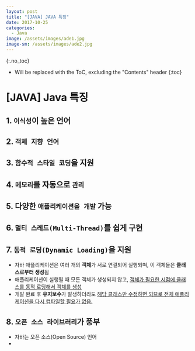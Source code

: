 ```yaml
---
layout: post
title: "[JAVA] JAVA 특징"
date: 2017-10-25
categories:
  - Java
image: /assets/images/ade1.jpg
image-sm: /assets/images/ade2.jpg
---
```


{:.no_toc}

* Will be replaced with the ToC, excluding the "Contents" header
{:toc}  


# [JAVA] Java 특징

## 1. `이식성`이 높은 언어

## 2. `객체 지향 언어`

## 3. `함수적 스타일 코딩`을 지원

## 4. `메모리`를 자동으로 `관리`

## 5. 다양한 `애플리케이션을 개발` 가능

## 6. `멀티 스레드(Multi-Thread)`를 쉽게 구현

## 7. `동적 로딩(Dynamic Loading)`을 지원

- 자바 애플리케이션은 여러 개의 **객체**가 서로 연결되어 실행되며, 이 객체들은 **클래스로부터 생성**됨
- 애플리케이션이 실행될 때 모든 객체가 생성되지 않고, <u>객체가 필요한 시점에 클래스를 동적 로딩해서 객체를 생성</u>
- 개발 완료 후 **유지보수**가 발생하더라도 <u>해당 클래스만 수정하면 되므로 전체 애플리케이션을 다시 컴파일할 필요가 없음.</u> 

## 8. `오픈 소스 라이브러리`가 풍부

- 자바는 오픈 소스(Open Source) 언어
- ​



